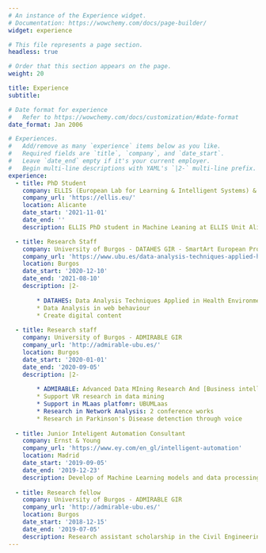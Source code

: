 ```yaml
---
# An instance of the Experience widget.
# Documentation: https://wowchemy.com/docs/page-builder/
widget: experience

# This file represents a page section.
headless: true

# Order that this section appears on the page.
weight: 20

title: Experience
subtitle:

# Date format for experience
#   Refer to https://wowchemy.com/docs/customization/#date-format
date_format: Jan 2006

# Experiences.
#   Add/remove as many `experience` items below as you like.
#   Required fields are `title`, `company`, and `date_start`.
#   Leave `date_end` empty if it's your current employer.
#   Begin multi-line descriptions with YAML's `|2-` multi-line prefix.
experience:
  - title: PhD Student
    company: ELLIS (European Lab for Learning & Intelligent Systems) & Max Planck SWS
    company_url: 'https://ellis.eu/'
    location: Alicante
    date_start: '2021-11-01'
    date_end: ''
    description: ELLIS PhD student in Machine Leaning at ELLIS Unit Alicante and MPI-SWS with Dr. Nuria Oliver, Dr. Manuél Gómez Rodríguez and Dr. Francisco Escolano as advisors.

  - title: Research Staff
    company: University of Burgos - DATAHES GIR - SmartArt European Project
    company_url: 'https://www.ubu.es/data-analysis-techniques-applied-health-environments-sciences-datahes-english'
    location: Burgos
    date_start: '2020-12-10'
    date_end: '2021-08-10'
    description: |2-
    
        * DATAHES: Data Analysis Techniques Applied in Health Environments Sciences.
        * Data Analysis in web behaviour
        * Create digital content
        
  - title: Research staff
    company: University of Burgos - ADMIRABLE GIR
    company_url: 'http://admirable-ubu.es/'
    location: Burgos
    date_start: '2020-01-01'
    date_end: '2020-09-05'
    description: |2-
    
        * ADMIRABLE: Advanced Data MIning Research And [Business intelligence | Bioinformatics | Big Data] LEarning.    
        * Support VR research in data mining 
        * Support in MLaas platfomr: UBUMLaas
        * Research in Network Analysis: 2 conference works
        * Research in Parkinson's Disease detenction through voice
        
  - title: Junior Inteligent Automation Consultant
    company: Ernst & Young
    company_url: 'https://www.ey.com/en_gl/intelligent-automation'
    location: Madrid
    date_start: '2019-09-05'
    date_end: '2019-12-23'
    description: Develop of Machine Learning models and data processing pipelines to embed in RPA processes, included email classification in Telefonica.
   
  - title: Research fellow
    company: University of Burgos - ADMIRABLE GIR
    company_url: 'http://admirable-ubu.es/'
    location: Burgos
    date_start: '2018-12-15'
    date_end: '2019-07-05'
    description: Research assistant scholarship in the Civil Engineering department of the University of Burgos, research group ADMIRABLE. Working with collaboration grant. Research in the project "***Use of biomarkers extracted from the voice for the detection of Parkinson***", which was my Bachelor's Thesis, evaluated with honors.
---
```

